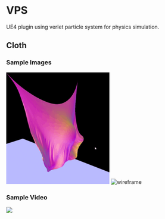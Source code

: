 # VPS
UE4 plugin using verlet particle system for physics simulation.  

## Cloth
  
### Sample Images

![cloth](cloth.gif)
![wireframe](wireframe.gif)

### Sample Video
[![](https://img.youtube.com/vi/tTo8FlcmMoU/0.jpg)](https://www.youtube.com/watch?v=tTo8FlcmMoU)

